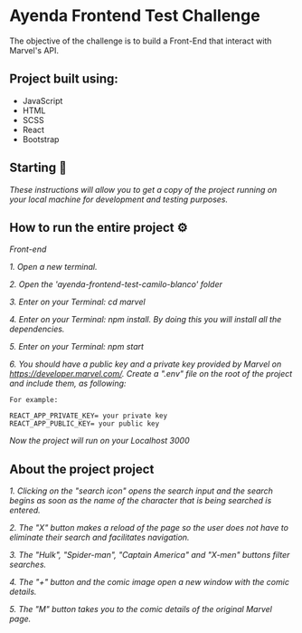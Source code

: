 # Ayenda Frontend Test Challenge

The objective of the challenge is to build a Front-End that interact with Marvel's API.

## Project built using:

- JavaScript
- HTML
- SCSS
- React
- Bootstrap

## Starting 🚀

_These instructions will allow you to get a copy of the project running on your local machine for development and testing purposes._


## How to run the entire project ⚙️

_Front-end_

_1. Open a new terminal._

_2. Open the 'ayenda-frontend-test-camilo-blanco' folder_

_3. Enter on your Terminal: cd marvel_

_4. Enter on your Terminal: npm install. By doing this you will install all the dependencies._

_5. Enter on your Terminal: npm start_

_6. You should have a public key and a private key provided by Marvel on https://developer.marvel.com/. Create a ".env" file on the root of the project and include them, as following:_

```
For example:

REACT_APP_PRIVATE_KEY= your private key
REACT_APP_PUBLIC_KEY= your public key

```

_Now the project will run on your Localhost 3000_

## About the project project

_1. Clicking on the "search icon" opens the search input and the search begins as soon as the name of the character that is being searched is entered._

_2. The "X" button makes a reload of the page so the user does not have to eliminate their search and facilitates navigation._

_3. The "Hulk", "Spider-man", "Captain America" and "X-men" buttons filter searches._

_4. The "+" button and the comic image open a new window with the comic details._

_5. The "M" button takes you to the comic details of the original Marvel page._